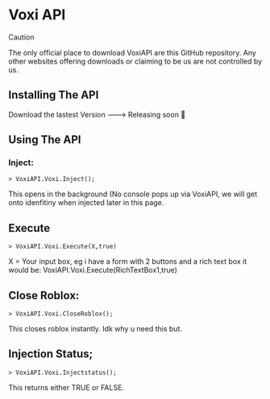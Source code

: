 # Voxi API


> [!CAUTION]
> The only official place to download VoxiAPI are this GitHub repository. Any other websites offering downloads or claiming to be us are not controlled by us.


 ## Installing The API

Download the lastest Version ---> Releasing soon 👀

## Using The API
### Inject:
```
> VoxiAPI.Voxi.Inject(); 
```
This opens in the background (No console pops up via VoxiAPI, we will get onto idenfitiny when injected later in this page.

## Execute
```
> VoxiAPI.Voxi.Execute(X,true)
```
X = Your input box, eg i have a form with 2 buttons and a rich text box it would be: VoxiAPI.Voxi.Execute(RichTextBox1,true)  

## Close Roblox:
```
> VoxiAPI.Voxi.CloseRoblox();
```
This closes roblox instantly. Idk why u need this but.


## Injection Status;
```
> VoxiAPI.Voxi.Injectstatus();  
```
This returns either TRUE or FALSE.
